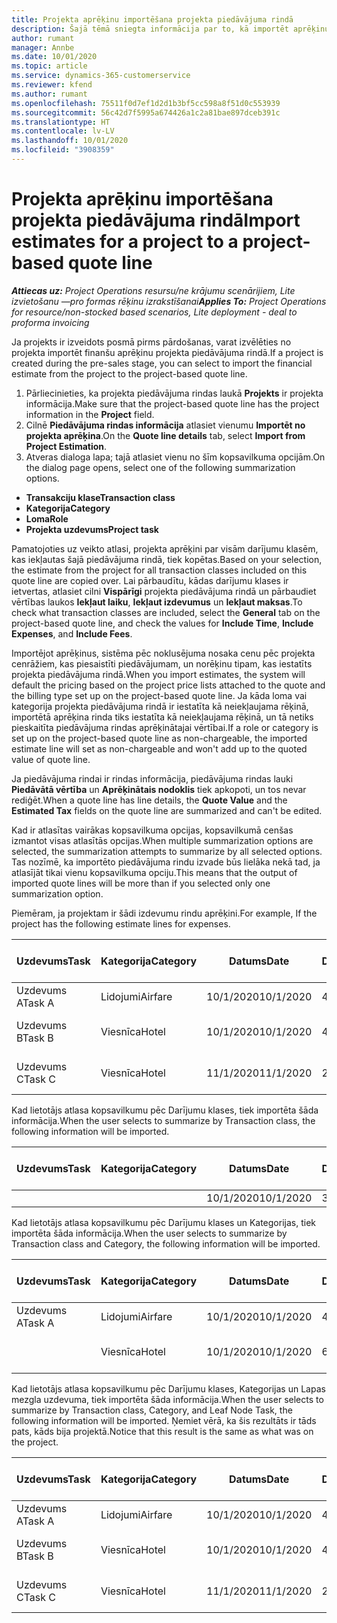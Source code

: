 ```yaml
---
title: Projekta aprēķinu importēšana projekta piedāvājuma rindā
description: Šajā tēmā sniegta informācija par to, kā importēt aprēķinus no projekta piedāvājuma rindā.
author: rumant
manager: Annbe
ms.date: 10/01/2020
ms.topic: article
ms.service: dynamics-365-customerservice
ms.reviewer: kfend
ms.author: rumant
ms.openlocfilehash: 75511f0d7ef1d2d1b3bf5cc598a8f51d0c553939
ms.sourcegitcommit: 56c42d7f5995a674426a1c2a81bae897dceb391c
ms.translationtype: HT
ms.contentlocale: lv-LV
ms.lasthandoff: 10/01/2020
ms.locfileid: "3908359"
---
```

# <a name="import-estimates-for-a-project-to-a-project-based-quote-line"></a><span data-ttu-id="45ac0-103">Projekta aprēķinu importēšana projekta piedāvājuma rindā</span><span class="sxs-lookup"><span data-stu-id="45ac0-103">Import estimates for a project to a project-based quote line</span></span>

<span data-ttu-id="45ac0-104">_**Attiecas uz:** Project Operations resursu/ne krājumu scenārijiem, Lite izvietošanu —pro formas rēķinu izrakstīšanai_</span><span class="sxs-lookup"><span data-stu-id="45ac0-104">_**Applies To:** Project Operations for resource/non-stocked based scenarios, Lite deployment - deal to proforma invoicing_</span></span>


<span data-ttu-id="45ac0-105">Ja projekts ir izveidots posmā pirms pārdošanas, varat izvēlēties no projekta importēt finanšu aprēķinu projekta piedāvājuma rindā.</span><span class="sxs-lookup"><span data-stu-id="45ac0-105">If a project is created during the pre-sales stage, you can select to import the financial estimate from the project to the project-based quote line.</span></span>

1. <span data-ttu-id="45ac0-106">Pārliecinieties, ka projekta piedāvājuma rindas laukā **Projekts** ir projekta informācija.</span><span class="sxs-lookup"><span data-stu-id="45ac0-106">Make sure that the project-based quote line has the project information in the **Project** field.</span></span>
2. <span data-ttu-id="45ac0-107">Cilnē **Piedāvājuma rindas informācija** atlasiet vienumu **Importēt no projekta aprēķina**.</span><span class="sxs-lookup"><span data-stu-id="45ac0-107">On the **Quote line details** tab, select **Import from Project Estimation**.</span></span>
3. <span data-ttu-id="45ac0-108">Atveras dialoga lapa; tajā atlasiet vienu no šīm kopsavilkuma opcijām.</span><span class="sxs-lookup"><span data-stu-id="45ac0-108">On the dialog page opens, select one of the following summarization options.</span></span>

  - <span data-ttu-id="45ac0-109">**Transakciju klase**</span><span class="sxs-lookup"><span data-stu-id="45ac0-109">**Transaction class**</span></span>
  - <span data-ttu-id="45ac0-110">**Kategorija**</span><span class="sxs-lookup"><span data-stu-id="45ac0-110">**Category**</span></span>
  - <span data-ttu-id="45ac0-111">**Loma**</span><span class="sxs-lookup"><span data-stu-id="45ac0-111">**Role**</span></span> 
  - <span data-ttu-id="45ac0-112">**Projekta uzdevums**</span><span class="sxs-lookup"><span data-stu-id="45ac0-112">**Project task**</span></span>

<span data-ttu-id="45ac0-113">Pamatojoties uz veikto atlasi, projekta aprēķini par visām darījumu klasēm, kas iekļautas šajā piedāvājuma rindā, tiek kopētas.</span><span class="sxs-lookup"><span data-stu-id="45ac0-113">Based on your selection, the estimate from the project for all transaction classes included on this quote line are copied over.</span></span> <span data-ttu-id="45ac0-114">Lai pārbaudītu, kādas darījumu klases ir ietvertas, atlasiet cilni **Vispārīgi** projekta piedāvājuma rindā un pārbaudiet vērtības laukos **Iekļaut laiku**, **Iekļaut izdevumus** un **Iekļaut maksas**.</span><span class="sxs-lookup"><span data-stu-id="45ac0-114">To check what transaction classes are included, select the **General** tab on the project-based quote line, and check the values for **Include Time**, **Include Expenses**, and **Include Fees**.</span></span>

<span data-ttu-id="45ac0-115">Importējot aprēķinus, sistēma pēc noklusējuma nosaka cenu pēc projekta cenrāžiem, kas piesaistīti piedāvājumam, un norēķinu tipam, kas iestatīts projekta piedāvājuma rindā.</span><span class="sxs-lookup"><span data-stu-id="45ac0-115">When you import estimates, the system will default the pricing based on the project price lists attached to the quote and the billing type set up on the project-based quote line.</span></span> <span data-ttu-id="45ac0-116">Ja kāda loma vai kategorija projekta piedāvājuma rindā ir iestatīta kā neiekļaujama rēķinā, importētā aprēķina rinda tiks iestatīta kā neiekļaujama rēķinā, un tā netiks pieskaitīta piedāvājuma rindas aprēķinātajai vērtībai.</span><span class="sxs-lookup"><span data-stu-id="45ac0-116">If a role or category is set up on the project-based quote line as non-chargeable, the imported estimate line will set as non-chargeable and won't add up to the quoted value of quote line.</span></span>

<span data-ttu-id="45ac0-117">Ja piedāvājuma rindai ir rindas informācija, piedāvājuma rindas lauki **Piedāvātā vērtība** un **Aprēķinātais nodoklis** tiek apkopoti, un tos nevar rediģēt.</span><span class="sxs-lookup"><span data-stu-id="45ac0-117">When a quote line has line details, the **Quote Value** and the **Estimated Tax** fields on the quote line are summarized and can't be edited.</span></span>

<span data-ttu-id="45ac0-118">Kad ir atlasītas vairākas kopsavilkuma opcijas, kopsavilkumā cenšas izmantot visas atlasītās opcijas.</span><span class="sxs-lookup"><span data-stu-id="45ac0-118">When multiple summarization options are selected, the summarization attempts to summarize by all selected options.</span></span> <span data-ttu-id="45ac0-119">Tas nozīmē, ka importēto piedāvājuma rindu izvade būs lielāka nekā tad, ja atlasījāt tikai vienu kopsavilkuma opciju.</span><span class="sxs-lookup"><span data-stu-id="45ac0-119">This means that the output of imported quote lines will be more than if you selected only one summarization option.</span></span>

<span data-ttu-id="45ac0-120">Piemēram, ja projektam ir šādi izdevumu rindu aprēķini.</span><span class="sxs-lookup"><span data-stu-id="45ac0-120">For example, If the project has the following estimate lines for expenses.</span></span>

| <span data-ttu-id="45ac0-121">Uzdevums</span><span class="sxs-lookup"><span data-stu-id="45ac0-121">Task</span></span> | <span data-ttu-id="45ac0-122">Kategorija</span><span class="sxs-lookup"><span data-stu-id="45ac0-122">Category</span></span> | <span data-ttu-id="45ac0-123">Datums</span><span class="sxs-lookup"><span data-stu-id="45ac0-123">Date</span></span> | <span data-ttu-id="45ac0-124">Daudzums</span><span class="sxs-lookup"><span data-stu-id="45ac0-124">Quantity</span></span> | <span data-ttu-id="45ac0-125">Vienības cena</span><span class="sxs-lookup"><span data-stu-id="45ac0-125">Unit price</span></span> | <span data-ttu-id="45ac0-126">Apjoms/summa</span><span class="sxs-lookup"><span data-stu-id="45ac0-126">Amount</span></span> |
| --- | --- | --- | --- | --- | --- |
| <span data-ttu-id="45ac0-127">Uzdevums A</span><span class="sxs-lookup"><span data-stu-id="45ac0-127">Task A</span></span> | <span data-ttu-id="45ac0-128">Lidojumi</span><span class="sxs-lookup"><span data-stu-id="45ac0-128">Airfare</span></span> | <span data-ttu-id="45ac0-129">10/1/2020</span><span class="sxs-lookup"><span data-stu-id="45ac0-129">10/1/2020</span></span> | <span data-ttu-id="45ac0-130">4</span><span class="sxs-lookup"><span data-stu-id="45ac0-130">4</span></span> | <span data-ttu-id="45ac0-131">400</span><span class="sxs-lookup"><span data-stu-id="45ac0-131">400</span></span> | <span data-ttu-id="45ac0-132">1600</span><span class="sxs-lookup"><span data-stu-id="45ac0-132">1600</span></span> |
| <span data-ttu-id="45ac0-133">Uzdevums B</span><span class="sxs-lookup"><span data-stu-id="45ac0-133">Task B</span></span> | <span data-ttu-id="45ac0-134">Viesnīca</span><span class="sxs-lookup"><span data-stu-id="45ac0-134">Hotel</span></span> | <span data-ttu-id="45ac0-135">10/1/2020</span><span class="sxs-lookup"><span data-stu-id="45ac0-135">10/1/2020</span></span> | <span data-ttu-id="45ac0-136">4</span><span class="sxs-lookup"><span data-stu-id="45ac0-136">4</span></span> | <span data-ttu-id="45ac0-137">Vairāk nekā 200</span><span class="sxs-lookup"><span data-stu-id="45ac0-137">200</span></span> | <span data-ttu-id="45ac0-138">800</span><span class="sxs-lookup"><span data-stu-id="45ac0-138">800</span></span> |
| <span data-ttu-id="45ac0-139">Uzdevums C</span><span class="sxs-lookup"><span data-stu-id="45ac0-139">Task C</span></span> | <span data-ttu-id="45ac0-140">Viesnīca</span><span class="sxs-lookup"><span data-stu-id="45ac0-140">Hotel</span></span> | <span data-ttu-id="45ac0-141">11/1/2020</span><span class="sxs-lookup"><span data-stu-id="45ac0-141">11/1/2020</span></span> | <span data-ttu-id="45ac0-142">2</span><span class="sxs-lookup"><span data-stu-id="45ac0-142">2</span></span> | <span data-ttu-id="45ac0-143">Vairāk nekā 200</span><span class="sxs-lookup"><span data-stu-id="45ac0-143">200</span></span> | <span data-ttu-id="45ac0-144">400</span><span class="sxs-lookup"><span data-stu-id="45ac0-144">400</span></span> |

<span data-ttu-id="45ac0-145">Kad lietotājs atlasa kopsavilkumu pēc Darījumu klases, tiek importēta šāda informācija.</span><span class="sxs-lookup"><span data-stu-id="45ac0-145">When the user selects to summarize by Transaction class, the following information will be imported.</span></span>

| <span data-ttu-id="45ac0-146">Uzdevums</span><span class="sxs-lookup"><span data-stu-id="45ac0-146">Task</span></span> | <span data-ttu-id="45ac0-147">Kategorija</span><span class="sxs-lookup"><span data-stu-id="45ac0-147">Category</span></span> | <span data-ttu-id="45ac0-148">Datums</span><span class="sxs-lookup"><span data-stu-id="45ac0-148">Date</span></span> | <span data-ttu-id="45ac0-149">Daudzums</span><span class="sxs-lookup"><span data-stu-id="45ac0-149">Quantity</span></span> | <span data-ttu-id="45ac0-150">Vienības cena</span><span class="sxs-lookup"><span data-stu-id="45ac0-150">Unit price</span></span> | <span data-ttu-id="45ac0-151">Apjoms/summa</span><span class="sxs-lookup"><span data-stu-id="45ac0-151">Amount</span></span> |
| --- | --- | --- | --- | --- | --- |
| | | <span data-ttu-id="45ac0-152">10/1/2020</span><span class="sxs-lookup"><span data-stu-id="45ac0-152">10/1/2020</span></span> | <span data-ttu-id="45ac0-153">3.34</span><span class="sxs-lookup"><span data-stu-id="45ac0-153">3.34</span></span> | <span data-ttu-id="45ac0-154">840</span><span class="sxs-lookup"><span data-stu-id="45ac0-154">840</span></span> | <span data-ttu-id="45ac0-155">2800</span><span class="sxs-lookup"><span data-stu-id="45ac0-155">2800</span></span> |

<span data-ttu-id="45ac0-156">Kad lietotājs atlasa kopsavilkumu pēc Darījumu klases un Kategorijas, tiek importēta šāda informācija.</span><span class="sxs-lookup"><span data-stu-id="45ac0-156">When the user selects to summarize by Transaction class and Category, the following information will be imported.</span></span>

| <span data-ttu-id="45ac0-157">Uzdevums</span><span class="sxs-lookup"><span data-stu-id="45ac0-157">Task</span></span> | <span data-ttu-id="45ac0-158">Kategorija</span><span class="sxs-lookup"><span data-stu-id="45ac0-158">Category</span></span> | <span data-ttu-id="45ac0-159">Datums</span><span class="sxs-lookup"><span data-stu-id="45ac0-159">Date</span></span> | <span data-ttu-id="45ac0-160">Daudzums</span><span class="sxs-lookup"><span data-stu-id="45ac0-160">Quantity</span></span> | <span data-ttu-id="45ac0-161">Vienības cena</span><span class="sxs-lookup"><span data-stu-id="45ac0-161">Unit price</span></span> | <span data-ttu-id="45ac0-162">Apjoms/summa</span><span class="sxs-lookup"><span data-stu-id="45ac0-162">Amount</span></span> |
| --- | --- | --- | --- | --- | --- |
| <span data-ttu-id="45ac0-163">Uzdevums A</span><span class="sxs-lookup"><span data-stu-id="45ac0-163">Task A</span></span> | <span data-ttu-id="45ac0-164">Lidojumi</span><span class="sxs-lookup"><span data-stu-id="45ac0-164">Airfare</span></span> | <span data-ttu-id="45ac0-165">10/1/2020</span><span class="sxs-lookup"><span data-stu-id="45ac0-165">10/1/2020</span></span> | <span data-ttu-id="45ac0-166">4</span><span class="sxs-lookup"><span data-stu-id="45ac0-166">4</span></span> | <span data-ttu-id="45ac0-167">400</span><span class="sxs-lookup"><span data-stu-id="45ac0-167">400</span></span> | <span data-ttu-id="45ac0-168">1600</span><span class="sxs-lookup"><span data-stu-id="45ac0-168">1600</span></span> |
| | <span data-ttu-id="45ac0-169">Viesnīca</span><span class="sxs-lookup"><span data-stu-id="45ac0-169">Hotel</span></span> | <span data-ttu-id="45ac0-170">10/1/2020</span><span class="sxs-lookup"><span data-stu-id="45ac0-170">10/1/2020</span></span> | <span data-ttu-id="45ac0-171">6</span><span class="sxs-lookup"><span data-stu-id="45ac0-171">6</span></span> | <span data-ttu-id="45ac0-172">Vairāk nekā 200</span><span class="sxs-lookup"><span data-stu-id="45ac0-172">200</span></span> | <span data-ttu-id="45ac0-173">1200</span><span class="sxs-lookup"><span data-stu-id="45ac0-173">1200</span></span> |

<span data-ttu-id="45ac0-174">Kad lietotājs atlasa kopsavilkumu pēc Darījumu klases, Kategorijas un Lapas mezgla uzdevuma, tiek importēta šāda informācija.</span><span class="sxs-lookup"><span data-stu-id="45ac0-174">When the user selects to summarize by Transaction class, Category, and Leaf Node Task, the following information will be imported.</span></span> <span data-ttu-id="45ac0-175">Ņemiet vērā, ka šis rezultāts ir tāds pats, kāds bija projektā.</span><span class="sxs-lookup"><span data-stu-id="45ac0-175">Notice that this result is the same as what was on the project.</span></span>

| <span data-ttu-id="45ac0-176">Uzdevums</span><span class="sxs-lookup"><span data-stu-id="45ac0-176">Task</span></span> | <span data-ttu-id="45ac0-177">Kategorija</span><span class="sxs-lookup"><span data-stu-id="45ac0-177">Category</span></span> | <span data-ttu-id="45ac0-178">Datums</span><span class="sxs-lookup"><span data-stu-id="45ac0-178">Date</span></span> | <span data-ttu-id="45ac0-179">Daudzums</span><span class="sxs-lookup"><span data-stu-id="45ac0-179">Quantity</span></span> | <span data-ttu-id="45ac0-180">Vienības cena</span><span class="sxs-lookup"><span data-stu-id="45ac0-180">Unit price</span></span> | <span data-ttu-id="45ac0-181">Apjoms/summa</span><span class="sxs-lookup"><span data-stu-id="45ac0-181">Amount</span></span> |
| --- | --- | --- | --- | --- | --- |
| <span data-ttu-id="45ac0-182">Uzdevums A</span><span class="sxs-lookup"><span data-stu-id="45ac0-182">Task A</span></span> | <span data-ttu-id="45ac0-183">Lidojumi</span><span class="sxs-lookup"><span data-stu-id="45ac0-183">Airfare</span></span> | <span data-ttu-id="45ac0-184">10/1/2020</span><span class="sxs-lookup"><span data-stu-id="45ac0-184">10/1/2020</span></span> | <span data-ttu-id="45ac0-185">4</span><span class="sxs-lookup"><span data-stu-id="45ac0-185">4</span></span> | <span data-ttu-id="45ac0-186">400</span><span class="sxs-lookup"><span data-stu-id="45ac0-186">400</span></span> | <span data-ttu-id="45ac0-187">1600</span><span class="sxs-lookup"><span data-stu-id="45ac0-187">1600</span></span> |
| <span data-ttu-id="45ac0-188">Uzdevums B</span><span class="sxs-lookup"><span data-stu-id="45ac0-188">Task B</span></span> | <span data-ttu-id="45ac0-189">Viesnīca</span><span class="sxs-lookup"><span data-stu-id="45ac0-189">Hotel</span></span> | <span data-ttu-id="45ac0-190">10/1/2020</span><span class="sxs-lookup"><span data-stu-id="45ac0-190">10/1/2020</span></span> | <span data-ttu-id="45ac0-191">4</span><span class="sxs-lookup"><span data-stu-id="45ac0-191">4</span></span> | <span data-ttu-id="45ac0-192">Vairāk nekā 200</span><span class="sxs-lookup"><span data-stu-id="45ac0-192">200</span></span> | <span data-ttu-id="45ac0-193">800</span><span class="sxs-lookup"><span data-stu-id="45ac0-193">800</span></span> |
| <span data-ttu-id="45ac0-194">Uzdevums C</span><span class="sxs-lookup"><span data-stu-id="45ac0-194">Task C</span></span> | <span data-ttu-id="45ac0-195">Viesnīca</span><span class="sxs-lookup"><span data-stu-id="45ac0-195">Hotel</span></span> | <span data-ttu-id="45ac0-196">11/1/2020</span><span class="sxs-lookup"><span data-stu-id="45ac0-196">11/1/2020</span></span> | <span data-ttu-id="45ac0-197">2</span><span class="sxs-lookup"><span data-stu-id="45ac0-197">2</span></span> | <span data-ttu-id="45ac0-198">Vairāk nekā 200</span><span class="sxs-lookup"><span data-stu-id="45ac0-198">200</span></span> | <span data-ttu-id="45ac0-199">400</span><span class="sxs-lookup"><span data-stu-id="45ac0-199">400</span></span> |
